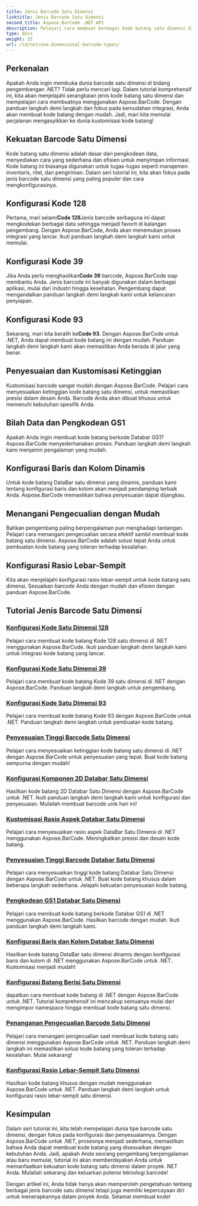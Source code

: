 ```yaml
---
title: Jenis Barcode Satu Dimensi
linktitle: Jenis Barcode Satu Dimensi
second_title: Aspose.BarCode .NET API
description: Pelajari cara membuat berbagai kode batang satu dimensi di .NET menggunakan Aspose.BarCode. Panduan langkah demi langkah untuk pembuatan dan penyesuaian kode batang.
type: docs
weight: 25
url: /id/net/one-dimensional-barcode-types/
---
```


## Perkenalan

Apakah Anda ingin membuka dunia barcode satu dimensi di bidang pengembangan .NET? Tidak perlu mencari lagi. Dalam tutorial komprehensif ini, kita akan menjelajahi serangkaian jenis kode batang satu dimensi dan mempelajari cara membuatnya menggunakan Aspose.BarCode. Dengan panduan langkah demi langkah dan fokus pada kemudahan integrasi, Anda akan membuat kode batang dengan mudah. Jadi, mari kita memulai perjalanan mengasyikkan ke dunia kustomisasi kode batang!

## Kekuatan Barcode Satu Dimensi

Kode batang satu dimensi adalah dasar dari pengkodean data, menyediakan cara yang sederhana dan efisien untuk menyimpan informasi. Kode batang ini biasanya digunakan untuk tugas-tugas seperti manajemen inventaris, ritel, dan pengiriman. Dalam seri tutorial ini, kita akan fokus pada jenis barcode satu dimensi yang paling populer dan cara mengkonfigurasinya.

## Konfigurasi Kode 128

 Pertama, mari selami**Code 128**Jenis barcode serbaguna ini dapat mengkodekan berbagai data sehingga menjadi favorit di kalangan pengembang. Dengan Aspose.BarCode, Anda akan menemukan proses integrasi yang lancar. Ikuti panduan langkah demi langkah kami untuk memulai.

## Konfigurasi Kode 39

 Jika Anda perlu menghasilkan**Code 39** barcode, Aspose.BarCode siap membantu Anda. Jenis barcode ini banyak digunakan dalam berbagai aplikasi, mulai dari industri hingga kesehatan. Pengembang dapat mengandalkan panduan langkah demi langkah kami untuk kelancaran penyiapan.

## Konfigurasi Kode 93

 Sekarang, mari kita beralih ke**Code 93**. Dengan Aspose.BarCode untuk .NET, Anda dapat membuat kode batang ini dengan mudah. Panduan langkah demi langkah kami akan memastikan Anda berada di jalur yang benar.

## Penyesuaian dan Kustomisasi Ketinggian

Kustomisasi barcode sangat mudah dengan Aspose.BarCode. Pelajari cara menyesuaikan ketinggian kode batang satu dimensi, untuk memastikan presisi dalam desain Anda. Barcode Anda akan dibuat khusus untuk memenuhi kebutuhan spesifik Anda.

## Bilah Data dan Pengkodean GS1

Apakah Anda ingin membuat kode batang berkode Databar GS1? Aspose.BarCode menyederhanakan proses. Panduan langkah demi langkah kami menjamin pengalaman yang mudah.

## Konfigurasi Baris dan Kolom Dinamis

Untuk kode batang DataBar satu dimensi yang dinamis, panduan kami tentang konfigurasi baris dan kolom akan menjadi pendamping terbaik Anda. Aspose.BarCode memastikan bahwa penyesuaian dapat dijangkau.

## Menangani Pengecualian dengan Mudah

Bahkan pengembang paling berpengalaman pun menghadapi tantangan. Pelajari cara menangani pengecualian secara efektif sambil membuat kode batang satu dimensi. Aspose.BarCode adalah solusi tepat Anda untuk pembuatan kode batang yang toleran terhadap kesalahan.

## Konfigurasi Rasio Lebar-Sempit

Kita akan menjelajahi konfigurasi rasio lebar-sempit untuk kode batang satu dimensi. Sesuaikan barcode Anda dengan mudah dan efisien dengan panduan Aspose.BarCode.
## Tutorial Jenis Barcode Satu Dimensi
### [Konfigurasi Kode Satu Dimensi 128](./one-dimensional-code-128-configuration/)
Pelajari cara membuat kode batang Kode 128 satu dimensi di .NET menggunakan Aspose.BarCode. Ikuti panduan langkah demi langkah kami untuk integrasi kode batang yang lancar.
### [Konfigurasi Kode Satu Dimensi 39](./one-dimensional-code-39-configuration/)
Pelajari cara membuat kode batang Kode 39 satu dimensi di .NET dengan Aspose.BarCode. Panduan langkah demi langkah untuk pengembang.
### [Konfigurasi Kode Satu Dimensi 93](./one-dimensional-code-93-configuration/)
Pelajari cara membuat kode batang Kode 93 dengan Aspose.BarCode untuk .NET. Panduan langkah demi langkah untuk pembuatan kode batang.
### [Penyesuaian Tinggi Barcode Satu Dimensi](./one-dimensional-barcode-height-adjustment/)
Pelajari cara menyesuaikan ketinggian kode batang satu dimensi di .NET dengan Aspose.BarCode untuk penyesuaian yang tepat. Buat kode batang sempurna dengan mudah!
### [Konfigurasi Komponen 2D Databar Satu Dimensi](./one-dimensional-databar-2d-component-configuration/)
Hasilkan kode batang 2D Databar Satu Dimensi dengan Aspose.BarCode untuk .NET. Ikuti panduan langkah demi langkah kami untuk konfigurasi dan penyesuaian. Mulailah membuat barcode unik hari ini!
### [Kustomisasi Rasio Aspek Databar Satu Dimensi](./one-dimensional-databar-aspect-ratio-customization/)
Pelajari cara menyesuaikan rasio aspek DataBar Satu Dimensi di .NET menggunakan Aspose.BarCode. Meningkatkan presisi dan desain kode batang.
### [Penyesuaian Tinggi Barcode Databar Satu Dimensi](./one-dimensional-databar-barcode-height-adjustment/)
Pelajari cara menyesuaikan tinggi kode batang Databar Satu Dimensi dengan Aspose.BarCode untuk .NET. Buat kode batang khusus dalam beberapa langkah sederhana. Jelajahi kekuatan penyesuaian kode batang.
### [Pengkodean GS1 Databar Satu Dimensi](./one-dimensional-databar-gs1-encoding/)
Pelajari cara membuat kode batang berkode Databar GS1 di .NET menggunakan Aspose.BarCode. Hasilkan barcode dengan mudah. Ikuti panduan langkah demi langkah kami.
### [Konfigurasi Baris dan Kolom Databar Satu Dimensi](./one-dimensional-databar-row-column-configuration/)
Hasilkan kode batang DataBar satu dimensi dinamis dengan konfigurasi baris dan kolom di .NET menggunakan Aspose.BarCode untuk .NET. Kustomisasi menjadi mudah!
### [Konfigurasi Batang Berisi Satu Dimensi](./one-dimensional-filled-bars-configuration/)
dapatkan cara membuat kode batang di .NET dengan Aspose.BarCode untuk .NET. Tutorial komprehensif ini mencakup semuanya mulai dari mengimpor namespace hingga membuat kode batang satu dimensi. 
### [Penanganan Pengecualian Barcode Satu Dimensi](./one-dimensional-barcode-exception-handling/)
Pelajari cara menangani pengecualian saat membuat kode batang satu dimensi menggunakan Aspose.BarCode untuk .NET. Panduan langkah demi langkah ini memastikan solusi kode batang yang toleran terhadap kesalahan. Mulai sekarang!
### [Konfigurasi Rasio Lebar-Sempit Satu Dimensi](./one-dimensional-wide-narrow-ratio-configuration/)
Hasilkan kode batang khusus dengan mudah menggunakan Aspose.BarCode untuk .NET. Panduan langkah demi langkah untuk konfigurasi rasio lebar-sempit satu dimensi.

## Kesimpulan

Dalam seri tutorial ini, kita telah mempelajari dunia tipe barcode satu dimensi, dengan fokus pada konfigurasi dan penyesuaiannya. Dengan Aspose.BarCode untuk .NET, prosesnya menjadi sederhana, memastikan bahwa Anda dapat membuat kode batang yang disesuaikan dengan kebutuhan Anda. Jadi, apakah Anda seorang pengembang berpengalaman atau baru memulai, tutorial ini akan memberdayakan Anda untuk memanfaatkan kekuatan kode batang satu dimensi dalam proyek .NET Anda. Mulailah sekarang dan keluarkan potensi teknologi barcode!

Dengan artikel ini, Anda tidak hanya akan memperoleh pengetahuan tentang berbagai jenis barcode satu dimensi tetapi juga memiliki kepercayaan diri untuk menerapkannya dalam proyek Anda. Selamat membuat kode!